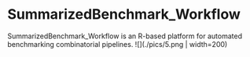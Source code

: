 # SummarizedBenchmark_Workflow

SummarizedBenchmark_Workflow is an R-based platform for automated benchmarking combinatorial pipelines.
![](./pics/5.png | width=200)
